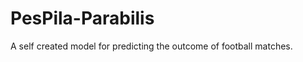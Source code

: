 PesPila-Parabilis
=================

A self created model for predicting the outcome of football matches.
